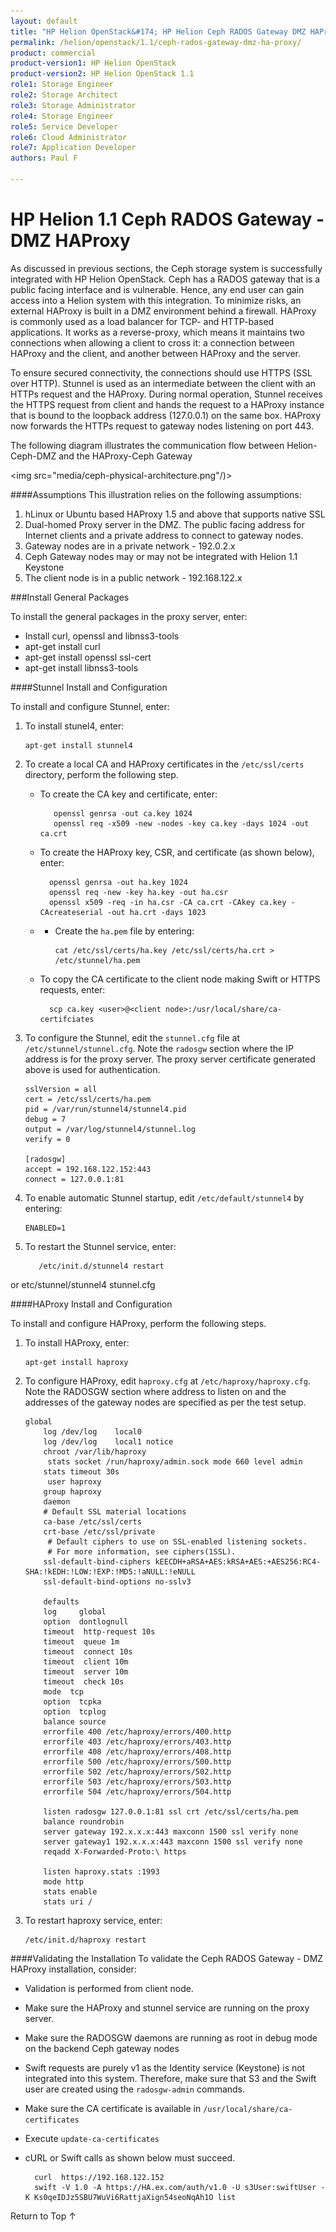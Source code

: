 ```yaml
---
layout: default
title: "HP Helion OpenStack&#174; HP Helion Ceph RADOS Gateway DMZ HAProxy"
permalink: /helion/openstack/1.1/ceph-rados-gateway-dmz-ha-proxy/
product: commercial
product-version1: HP Helion OpenStack
product-version2: HP Helion OpenStack 1.1
role1: Storage Engineer
role2: Storage Architect 
role3: Storage Administrator 
role4: Storage Engineer
role5: Service Developer 
role6: Cloud Administrator 
role7: Application Developer 
authors: Paul F

---
```

<!--PUBLISHED-->


<script>

function PageRefresh {
onLoad="window.refresh"
}

PageRefresh();

</script>
<!--
<p style="font-size: small;"> <a href="/helion/openstack/1.1/install-beta/kvm/">&#9664; PREV</a> | <a href="/helion/openstack/1.1/install-beta-overview/">&#9650; UP</a> | <a href="/helion/openstack/1.1/install-beta/esx/">NEXT &#9654;</a> </p>
-->


# HP Helion 1.1 Ceph RADOS Gateway - DMZ HAProxy

As discussed in previous sections, the Ceph storage system is successfully integrated with HP Helion OpenStack. Ceph has a RADOS gateway that is a public facing interface and is vulnerable. Hence, any end user can gain access into a Helion system with this integration. To minimize risks, an external HAProxy is built in a DMZ environment behind a firewall. HAProxy is commonly used as a load balancer for TCP- and HTTP-based applications. It works as a reverse-proxy, which means it maintains two connections when allowing a client to cross it: a connection between HAProxy and the client, and  another between HAProxy and the server. 
 
To ensure secured connectivity, the connections should use HTTPS (SSL over HTTP). Stunnel is used as an intermediate between the client with an HTTPs request and the HAProxy.  During normal operation, Stunnel receives the HTTPS request from client and hands  the request to a HAProxy instance that is bound to the loopback address (127.0.0.1) on the same box. HAProxy now forwards the HTTPs request to gateway nodes listening on port 443.

The following diagram illustrates the communication flow between Helion-Ceph-DMZ and the HAProxy-Ceph Gateway

<img src="media/ceph-physical-architecture.png"/)>

####Assumptions
This illustration relies on the following assumptions:

1.	hLinux or Ubuntu based HAProxy 1.5 and above that supports native SSL
2.	Dual-homed Proxy server in the DMZ. The public facing address for Internet clients and a private address to connect to gateway nodes.
2.	Gateway nodes are in a private network - 192.0.2.x
3.	Ceph Gateway nodes may or may not be integrated with Helion 1.1 Keystone
3.	The client node is in a public network - 192.168.122.x

###Install General Packages

To install the general packages in the proxy server, enter:

* Install curl, openssl and libnss3-tools
* apt-get install curl
* apt-get install openssl ssl-cert
* apt-get install libnss3-tools


####Stunnel Install and Configuration

To install and configure Stunnel, enter:

1.	To install stunel4, enter:

		apt-get install stunnel4

2. To create a local CA and HAProxy certificates in the `/etc/ssl/certs` directory, perform the following step.

   * To create the CA key and certificate, enter:
  
			openssl genrsa -out ca.key 1024
			openssl req -x509 -new -nodes -key ca.key -days 1024 -out ca.crt
	
	* To create the HAProxy key, CSR, and certificate (as shown below), enter:
			
			openssl genrsa -out ha.key 1024
			openssl req -new -key ha.key -out ha.csr
			openssl x509 -req -in ha.csr -CA ca.crt -CAkey ca.key -CAcreateserial -out ha.crt -days 1023


	* -	Create the `ha.pem` file by entering:

			cat /etc/ssl/certs/ha.key /etc/ssl/certs/ha.crt > /etc/stunnel/ha.pem

	* To copy the CA certificate to the client node making Swift or HTTPS requests, enter:    
    
    		scp ca.key <user>@<client node>:/usr/local/share/ca-certifciates

3.	To configure the Stunnel, edit the `stunnel.cfg` file at `/etc/stunnel/stunnel.cfg`. Note the `radosgw` section where the IP address is for the proxy server. The proxy server certificate generated above is used for authentication.
		
		sslVersion = all
		cert = /etc/ssl/certs/ha.pem
		pid = /var/run/stunnel4/stunnel4.pid
		debug = 7
		output = /var/log/stunnel4/stunnel.log
		verify = 0

		[radosgw]	
		accept = 192.168.122.152:443
		connect = 127.0.0.1:81

4.	To enable automatic Stunnel startup, edit `/etc/default/stunnel4` by entering: 

		ENABLED=1 

5.	To restart the Stunnel service, enter:

	       /etc/init.d/stunnel4 restart 
or
    		etc/stunnel/stunnel4 stunnel.cfg
    
####HAProxy Install and Configuration

To install and configure HAProxy, perform the following steps.

1.	To install HAProxy, enter:
        
		apt-get install haproxy

2.	To configure HAProxy, edit `haproxy.cfg` at `/etc/haproxy/haproxy.cfg`.  Note the RADOSGW section where address to listen on and the addresses of the gateway nodes are specified as per the test setup.
		   

		global
     		log /dev/log    local0
      	 	log /dev/log    local1 notice
      	 	chroot /var/lib/haproxy
      		 stats socket /run/haproxy/admin.sock mode 660 level admin
      	 	stats timeout 30s
      		 user haproxy
       		group haproxy
       		daemon
       		# Default SSL material locations
       		ca-base /etc/ssl/certs
       		crt-base /etc/ssl/private
      		 # Default ciphers to use on SSL-enabled listening sockets.
     		 # For more information, see ciphers(1SSL).
      		ssl-default-bind-ciphers kEECDH+aRSA+AES:kRSA+AES:+AES256:RC4-SHA:!kEDH:!LOW:!EXP:!MD5:!aNULL:!eNULL
      		ssl-default-bind-options no-sslv3

     		defaults
       		log     global
      	 	option  dontlognull
       		timeout  http-request 10s
       		timeout  queue 1m
       		timeout  connect 10s
       		timeout  client 10m
       		timeout  server 10m
       		timeout  check 10s
       		mode  tcp
       		option  tcpka
       		option  tcplog
       		balance source
       		errorfile 400 /etc/haproxy/errors/400.http
       		errorfile 403 /etc/haproxy/errors/403.http
       		errorfile 408 /etc/haproxy/errors/408.http
       		errorfile 500 /etc/haproxy/errors/500.http
       		errorfile 502 /etc/haproxy/errors/502.http
       		errorfile 503 /etc/haproxy/errors/503.http
       		errorfile 504 /etc/haproxy/errors/504.http

			listen radosgw 127.0.0.1:81 ssl crt /etc/ssl/certs/ha.pem
       		balance roundrobin
       		server gateway 192.x.x.x:443 maxconn 1500 ssl verify none
       		server gateway1 192.x.x.x:443 maxconn 1500 ssl verify none
       		reqadd X-Forwarded-Proto:\ https

			listen haproxy.stats :1993
 			mode http
 			stats enable
 			stats uri /


3.	To restart haproxy service, enter:

        /etc/init.d/haproxy restart

####Validating the Installation
To validate the Ceph RADOS Gateway - DMZ HAProxy installation, consider: 

* Validation is performed from client node. 
* Make sure the HAProxy and stunnel service are running on  the proxy server.
* Make sure the RADOSGW daemons are running as root in debug mode on the backend Ceph gateway nodes
* Swift requests are purely v1 as the Identity service (Keystone) is not integrated into this system. Therefore, make sure that S3 and the Swift user are created using the `radosgw-admin` commands.
* Make sure the CA certificate is available in `/usr/local/share/ca-certificates`
* Execute `update-ca-certificates`
* cURL or Swift calls as shown below must succeed.
		
		curl  https://192.168.122.152 
		swift -V 1.0 -A https://HA.ex.com/auth/v1.0 -U s3User:swiftUser -K Ks0qeIDJz5SBU7WuVi6RattjaXign54seoNqAh1O list


<a href="#top" style="padding:14px 0px 14px 0px; text-decoration: none;"> Return to Top &#8593; </a>
